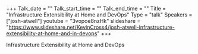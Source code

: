 +++
Talk_date = ""
Talk_start_time = ""
Talk_end_time = ""
Title = "Infrastructure Extensibility at Home and DevOps"
Type = "talk"
Speakers = ["josh-atwell"]
youtube = "3vopoe8nzHk"
slideshare = "https://www.slideshare.net/KevinCross4/josh-atwell-infrastructure-extensibility-at-home-and-in-devops"
+++

Infrastructure Extensibility at Home and DevOps
